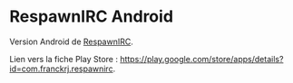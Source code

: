 # RespawnIRC Android

Version Android de [RespawnIRC](https://github.com/FranckRJ/RespawnIRC).

Lien vers la fiche Play Store : https://play.google.com/store/apps/details?id=com.franckrj.respawnirc.
